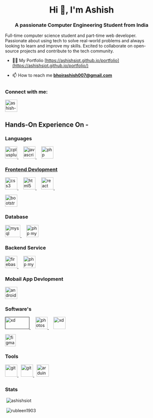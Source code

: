 <h1 align="center">Hi 👋, I'm Ashish</h1>
<h3 align="center">A passionate Computer Engineering Student from India</h3>
<p align="left">
Full-time computer science student and part-time web developer.  Passionate about using tech to solve real-world problems and always looking to learn and improve my skills. Excited to collaborate on open-source projects and contribute to the tech community.</p>


- 🏋🏻 My Portfolio [https://ashishsiot.github.io/portfolio](https://ashishsiot.github.io/portfolio/)


- 📫 How to reach me **bhoirashish007@gmail.com**



## <h3 align="left">Connect with me:</h3>
<p align="left">
  <a href="https://linkedin.com/in/ashish-bhoir-152634198" target="blank"><img align="center" src="https://brand.linkedin.com/content/dam/me/brand/en-us/brand-home/logos/In-Blue-Logo.png.original.png" alt="ashish-bhoir-152634198" height="40" width="40" /></a>&nbsp &nbsp
</p>



## <h2>  Hands-On Experience On -  </h2>

<h3 align="left">Languages</h3>
<p align="left"> 
  <a href="https://www.javatpoint.com/java-tutorial" target="_blank"> <img src="https://www.vectorlogo.zone/logos/java/java-icon.svg" alt="cplusplus" width="40" height="40"/> </a>
  &nbsp &nbsp 
  <a href="https://developer.mozilla.org/en-US/docs/Web/JavaScript" target="_blank"> <img src="https://upload.wikimedia.org/wikipedia/commons/thumb/9/99/Unofficial_JavaScript_logo_2.svg/640px-Unofficial_JavaScript_logo_2.svg.png" alt="javascript" width="40" height="40"/>
  </a>
  &nbsp &nbsp 
  <a href="https://www.php.net" target="_blank"> <img src="https://upload.wikimedia.org/wikipedia/commons/thumb/4/44/Antu_php.svg/640px-Antu_php.svg.png" alt="php" width="40" height="40"/> 
    </p> 


<h3 align="left">Frontend Devlopment</h3>
<p align="left">
  <a href="https://www.w3schools.com/css/" target="_blank"> <img src="https://upload.wikimedia.org/wikipedia/commons/thumb/d/d5/CSS3_logo_and_wordmark.svg/640px-CSS3_logo_and_wordmark.svg.png" alt="css3" width="40" height="40"/> </a> &nbsp &nbsp 
  <a href="https://www.w3.org/html/" target="_blank"> <img src="https://upload.wikimedia.org/wikipedia/commons/thumb/8/82/Devicon-html5-plain.svg/640px-Devicon-html5-plain.svg.png" alt="html5" width="40" height="40"/> </a>&nbsp &nbsp 
  <a href="https://www.markdownguide.org/basic-syntax/" target="_blank"> <img src="https://e7.pngegg.com/pngimages/173/882/png-clipart-logo-markdown-wikimedia-movement-scalable-graphics-brand-markdowns-white-text.png" alt="react" width="40" height="40"/> </a>&nbsp &nbsp 
  
  <a href="https://getbootstrap.com" target="_blank"> <img src="https://upload.wikimedia.org/wikipedia/commons/thumb/b/b2/Bootstrap_logo.svg/640px-Bootstrap_logo.svg.png" alt="bootstrap" width="40" height="40"/> </a> </p>


<h3 align="left">Database</h3>
<p align="left"> 
  <a href="https://www.mysql.com/" target="_blank"> <img src="https://www.mysql.com/common/logos/logo-mysql-170x115.png" alt="mysql" width="50" height="40"/> </a> &nbsp &nbsp 
  <a href="https://www.phpmyadmin.net/" target="_blank"> <img src="https://www.vectorlogo.zone/logos/phpmyadmin/phpmyadmin-ar21.svg" alt="php my admin" width="40" height="40"/> </a> </p>

<h3 align="left">Backend Service</h3>
<p align="left"> <a href="https://firebase.google.com/" target="_blank"> <img src="https://www.vectorlogo.zone/logos/firebase/firebase-icon.svg" alt="firebase" width="40" height="40"/> </a> &nbsp &nbsp <a hr <a href="https://www.phpmyadmin.net/" target="_blank"> <img src="https://www.vectorlogo.zone/logos/phpmyadmin/phpmyadmin-ar21.svg" alt="php my admin" width="40" height="40"/> </a> </p>


<h3 align="left">Mobail App Devlopment</h3>
<p align="left"> <a href="https://developer.android.com" target="_blank"> <img src="https://upload.wikimedia.org/wikipedia/commons/thumb/9/95/Android_Studio_Icon_3.6.svg/640px-Android_Studio_Icon_3.6.svg.png" alt="android" width="40" height="40"/> </a>  </p>


<h3 align="left">Software's</h3>
<p align="left">
  <a href="" target="_blank"> <img src="https://5.imimg.com/data5/EE/YW/GU/SELLER-729799/microsoft-office-software-500x500.jpg" alt="xd" width="80" height="40"/>
  </a>&nbsp &nbsp
<a href="https://www.photoshop.com/en" target="_blank"> <img src="https://upload.wikimedia.org/wikipedia/commons/thumb/9/92/Adobe_Photoshop_CS6_icon.svg/450px-Adobe_Photoshop_CS6_icon.svg.png" alt="photoshop" width="40" height="40"/> </a>&nbsp &nbsp 
  <a href="https://www.adobe.com/products/xd.html" target="_blank"> <img src="https://cdn.worldvectorlogo.com/logos/adobe-xd.svg" alt="xd" width="40" height="40"/></a>&nbsp &nbsp 
  
  <a href="https://www.figma.com/" target="_blank"> <img src="https://upload.wikimedia.org/wikipedia/commons/thumb/3/33/Figma-logo.svg/640px-Figma-logo.svg.png" alt="figma" width="35" height="40"/> </a> </p>


<h3 align="left">Tools</h3>
<p align="left"> <a href="https://github.com/ashishsiot" target="_blank"> <img src="https://static.wixstatic.com/shapes/c73a6d_8e7045feeef4434ca35eb627295ef6a6.svg" alt="git" width="40" height="40"/> </a>&nbsp  
  <a href="https://git-scm.com/" target="_blank"> <img src="https://www.vectorlogo.zone/logos/git-scm/git-scm-icon.svg" alt="git" width="40" height="40"/> </a>&nbsp 
  <a href="https://www.arduino.cc/" target="_blank"> <img src="https://cdn.worldvectorlogo.com/logos/arduino-1.svg" alt="arduino" width="40" height="40"/> </a> </p>


## <h3 align="left">Stats</h3>

<p>&nbsp;<img align="center" src="https://github-readme-stats.vercel.app/api?username=ashishsiot&show_icons=true&locale=en" alt="ashishsiot" /></p>



<p>&nbsp;<img align="center" src="https://github-readme-streak-stats.herokuapp.com/?user=ashishsiot&" alt="rubleen1903" /></p>

